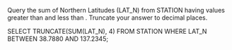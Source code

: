 Query the sum of Northern Latitudes (LAT_N) from STATION having values greater than  and less than . Truncate your answer to  decimal places.

SELECT TRUNCATE(SUM(LAT_N), 4)
FROM STATION
WHERE LAT_N BETWEEN 38.7880 AND 137.2345;

